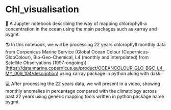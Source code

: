 # Chl_visualisation
💁 A Jupyter notebook describing the way of mapping chlorophyll-a concentration in the ocean using the main packages such as xarray and pygmt. 

🌎 In this notebook, we will be processing 22 years chlorophyll monthly data from Corpenicus Marine Service (Global Ocean Colour (Copernicus-GlobColour), Bio-Geo-Chemical, L4 (monthly and interpolated) from Satellite Observations (1997-ongoing)) (https://data.marine.copernicus.eu/product/OCEANCOLOUR_GLO_BGC_L4_MY_009_104/description) using xarray package in python along with dask.

💻 After processing the 22 years data, we will present in a video, showing monthly anomalies in percentage compared with the climatology across past 22 years using generic mapping tools written in python package name pygmt. 
